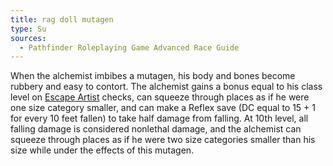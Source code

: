 ```yaml
---
title: rag doll mutagen
type: Su
sources:
  - Pathfinder Roleplaying Game Advanced Race Guide
---
```


When the alchemist imbibes a mutagen, his body and bones become rubbery and easy to contort. The alchemist gains a bonus equal to his class level on [Escape Artist](/skills/escape-artist/) checks, can squeeze through places as if he were one size category smaller, and can make a Reflex save (DC equal to 15 + 1 for every 10 feet fallen) to take half damage from falling. At 10th level, all falling damage is considered nonlethal damage, and the alchemist can squeeze through places as if he were two size categories smaller than his size while under the effects of this mutagen.
